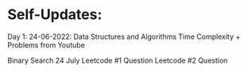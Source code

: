 # Self-Updates:

Day 1: 24-06-2022: Data Structures and Algorithms 
Time Complexity + Problems from Youtube  


Binary Search 24 July
Leetcode #1 Question 
Leetcode #2 Question 
